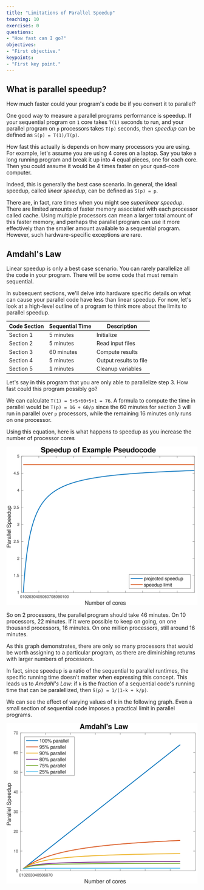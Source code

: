 ```yaml
---
title: "Limitations of Parallel Speedup"
teaching: 10
exercises: 0
questions:
- "How fast can I go?"
objectives:
- "First objective."
keypoints:
- "First key point."
---
```


## What is parallel speedup?

How much faster could your program's code be if you convert it to parallel?

One good way to measure a parallel programs performance is speedup.  If your sequential program on `1` core takes `T(1)` seconds to run, and your parallel program on `p` processors takes `T(p)` seconds, then *speedup* can be defined as `S(p) = T(1)/T(p)`.

How fast this actually is depends on how many processors you are using.  For example, let's assume you are using 4 cores on a laptop.  Say you take a long running program and break it up into 4 equal pieces, one for each core.  Then you could assume it would be 4 times faster on your quad-core computer.

Indeed, this is generally the best case scenario.  In general, the ideal speedup, called *linear speedup*, can be defined as `S(p) = p`.

There are, in fact, rare times when you might see *superlinear speedup*.  There are limited amounts of faster memory associated with each processor called cache. Using multiple processors can mean a larger total amount of this faster memory, and perhaps the parallel program can use it more effectively than the smaller amount available to a sequential program.  However, such hardware-specific exceptions are rare.

## Amdahl's Law

Linear speedup is only a best case scenario.  You can rarely parallelize all the code in your program.  There will be some code that must remain sequential.

In subsequent sections, we'll delve into hardware specific details on what can cause your parallel code have less than linear speedup.  For now, let's look at a high-level outline of a program to think more about the limits to parallel speedup.

| Code Section | Sequential Time | Description |
| --- | --- | --- |
| Section 1 | 5 minutes | Initialize |
| Section 2 | 5 minutes | Read input files |
| Section 3 | 60 minutes | Compute results |
| Section 4 | 5 minutes | Output results to file |
| Section 5 | 1 minutes | Cleanup variables |

Let's say in this program that you are only able to parallelize step 3.  How fast could this program possibly go?

We can calculate `T(1) = 5+5+60+5+1 = 76`.  A formula to compute the time in parallel would be `T(p) = 16 + 60/p` since the 60 minutes for section 3 will run in parallel over `p` processors, while the remaining 16 minutes only runs on one processor.

Using this equation, here is what happens to speedup as you increase the number of processor cores

![Pseudocode Speedup Limit](../fig/speedup.svg)

So on 2 processors, the parallel program should take 46 minutes.  On 10 processors, 22 minutes.  If it were possible to keep on going, on one thousand processors, 16 minutes.  On one million processors, still around 16 minutes.

As this graph demonstrates, there are only so many processors that would be worth assigning to a particular program, as there are diminishing returns with larger numbers of processors.

In fact, since speedup is a ratio of the sequential to parallel runtimes, the specific running time doesn't matter when expressing this concept.  This leads us to *Amdahl's Law*: if `k` is the fraction of a sequential code's running time that can be paralellized, then `S(p) = 1/(1-k + k/p)`.

We can see the effect of varying values of `k` in the following graph.  Even a small section of sequential code imposes a practical limit in parallel programs.

![Illustration of Amdahl's Law](../fig/amdahl.svg)
